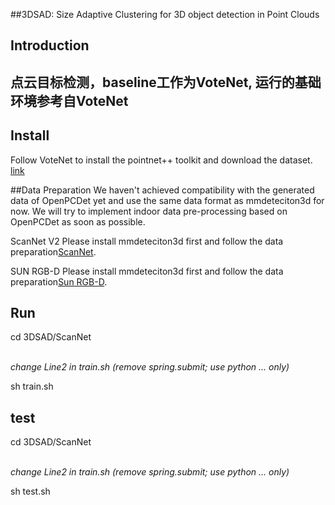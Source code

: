 ##3DSAD: Size Adaptive Clustering for 3D object detection in Point Clouds
 

## Introduction
点云目标检测，baseline工作为VoteNet, 运行的基础环境参考自VoteNet
------

 

## Install

Follow VoteNet to install the pointnet++ toolkit and download the dataset. [link](https://github.com/facebookresearch/votenet)

##Data Preparation
We haven't achieved compatibility with the generated data of OpenPCDet yet and use the same data format as mmdeteciton3d for now. We will try to implement indoor data pre-processing based on OpenPCDet as soon as possible.

ScanNet V2
Please install mmdeteciton3d first and follow the data preparation[ScanNet](https://github.com/open-mmlab/mmdetection3d/blob/master/data/scannet/README.md/).  

SUN RGB-D
Please install mmdeteciton3d first and follow the data preparation[Sun RGB-D](https://github.com/open-mmlab/mmdetection3d/blob/master/data/sunrgbd/README.md/).  

## Run

cd  3DSAD/ScanNet

​   
​    *change Line2 in train.sh (remove spring.submit; use python ... only)*

sh train.sh

## test

cd  3DSAD/ScanNet

​   
​    *change Line2 in train.sh (remove spring.submit; use python ... only)*

sh test.sh


